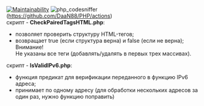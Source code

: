 [![Maintainability](https://api.codeclimate.com/v1/badges/aef6cb27c2f28f51fd03/maintainability)](https://codeclimate.com/github/DaaN88/PHP/maintainability) ![php_сodesniffer](https://github.com/DaaN88/PHP/workflows/php_%D1%81odesniffer/badge.svg)(https://github.com/DaaN88/PHP/actions)<br>
скрипт - <b>CheckPairedTagsHTML.php</b>:<br/>
- позволяет проверить структуру HTML-тегов;<br/>
- возвращает true (если структура верна) и false (если не верна);<br/>
Внимание!<br/>
Не указаны все теги (добавлять/удалять в первых трех массивах).<br/>

скрипт - <b>IsValidIPv6.php</b>:<br/>
- функция предикат для верификации переданного в функцию IPv6 адреса;<br/>
- принимает по одному адресу (для обработки нескольких адресов за один раз, нужно функцию поправить)<br/>
